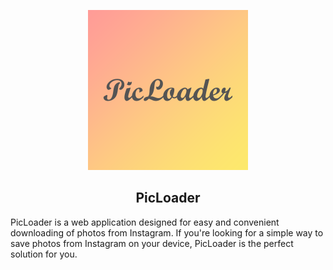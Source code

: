 <p align="center">
    <img src="logo.png" height=256>
</p>

## <div align="center"><b>PicLoader</b></div>

PicLoader is a web application designed for easy and convenient downloading of photos from Instagram. If you're looking for a simple way to save photos from Instagram on your device, PicLoader is the perfect solution for you.